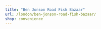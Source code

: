 ```yaml
---
title: "Ben Jonson Road Fish Bazaar"
url: /london/ben-jonson-road-fish-bazaar/
shop: convenience
---
```

